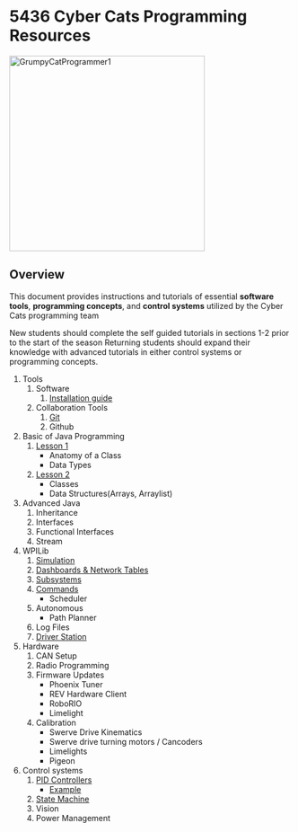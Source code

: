 # 5436 Cyber Cats Programming Resources
<img width="348" alt="GrumpyCatProgrammer1" src="https://github.com/cybercat5436/Programming_Basics/assets/16657483/68d11a60-4c24-4360-966d-dcea1c77e77b">

## Overview
This document provides instructions and tutorials of essential __software tools__, __programming concepts__, and __control systems__ utilized by the Cyber Cats programming team

New students should complete the self guided tutorials in sections 1-2 prior to the start of the season
Returning students should expand their knowledge with advanced tutorials in either control systems or programming concepts.

1. Tools
    1. Software
        1. [Installation guide](https://cybercat5436.github.io/Programming_Basics/Software-Installation)
    1. Collaboration Tools
        1. [Git](https://docs.google.com/document/d/1Qm0D_YQJlXje3LxfbR4XuzQ_ohML1_py8yUt_c2nD5k/edit?usp=drive_link)
        1. Github
1. Basic of Java Programming
    1. [Lesson 1](https://docs.google.com/document/d/1vIweaghJWf3sDI-EV52ddEzfjYH-Rwe0feRU-ck_P8Q/edit?usp=drive_link)
        * Anatomy of a Class
        * Data Types
    2. [Lesson 2](https://cybercat5436.github.io/Programming_Basics/Data-Structures)
        * Classes
        * Data Structures(Arrays, Arraylist)
1. Advanced Java
    1. Inheritance
    1. Interfaces
    1. Functional Interfaces
    1. Stream
1. WPILib
    1. [Simulation](https://cybercat5436.github.io/Programming_Basics/HelloCybercat)
    1. [Dashboards & Network Tables](https://docs.google.com/document/d/1RQRigpYUv2hz-S0XogmwiDdY_5hcvlr2qt4yBovZcQ4/edit?usp=drive_link)
    1. [Subsystems](https://cybercat5436.github.io/Programming_Basics/Subsystems)
    1. [Commands](https://cybercat5436.github.io/Programming_Basics/Commands)
       - Scheduler
    1. Autonomous
       - Path Planner
    1. Log Files
    1. [Driver Station](https://docs.google.com/document/d/1QsjKEIqtqi3R2IFkR1SOEOd4ogh1tthBB1dnlaWx4Yo/edit?usp=drive_link)
1. Hardware
    1. CAN Setup
    1. Radio Programming
    1. Firmware Updates
        * Phoenix Tuner
        * REV Hardware Client
        * RoboRIO
        * Limelight
    1. Calibration
        * Swerve Drive Kinematics
        * Swerve drive turning motors / Cancoders
        * Limelights
        * Pigeon
1. Control systems
    1. [PID Controllers](https://docs.google.com/document/d/1q2Fe3-mitXjtr-owq9-SB_0mqVCDGcikXRXlNKKP700/edit?usp=drive_link)
       - [Example](https://docs.google.com/presentation/d/1DCwFPjsVy91znihLSHr5BNxie84MPP8H/edit?usp=drive_link&ouid=103075082841613250737&rtpof=true&sd=true)
    1. [State Machine](https://cybercat5436.github.io/Programming_Basics/StateMachine)
    1. Vision
    1. Power Management


 





